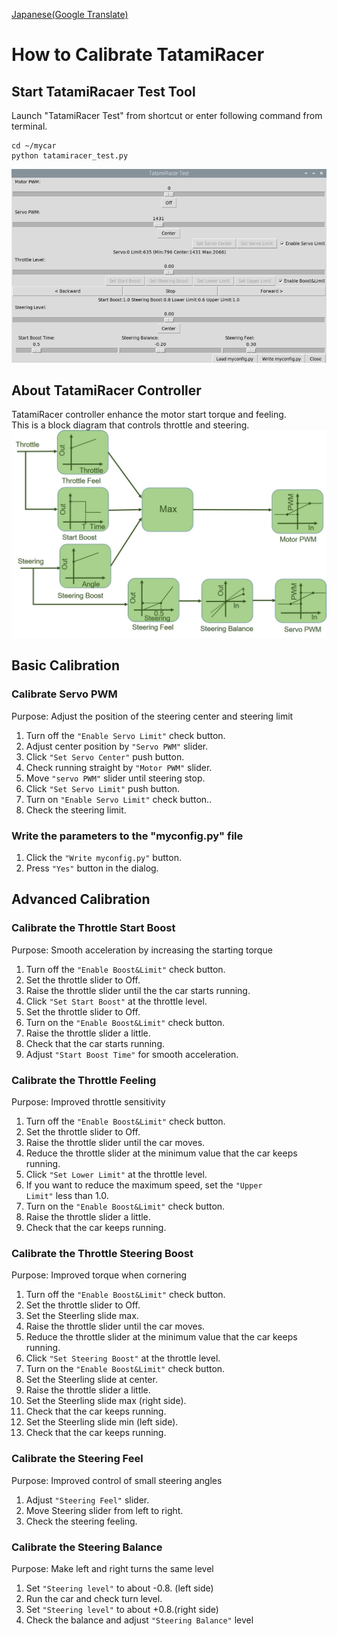 [Japanese(Google Translate)](https://github-com.translate.goog/covao/TatamiRacer/blob/master/doc/HowToCalibrateTatamiRacer.md?_x_tr_sl=en&_x_tr_tl=ja&_x_tr_hl=ja&_x_tr_pto=wapp) 

# How to Calibrate TatamiRacer

## Start TatamiRacaer Test Tool  
Launch "TatamiRacer Test" from shortcut or enter following command from terminal.
~~~
cd ~/mycar
python tatamiracer_test.py
~~~

<img src="../img/tatamiracer_test.jpg" alt="" title="" width="640" height="">

## About TatamiRacer Controller
TatamiRacer controller enhance the motor start torque and feeling.  
This is a block diagram that controls throttle and steering.  
<img src="../img/TatamiRacer_Controller.jpg" alt="" title="" width="640" height="">

## Basic Calibration
### Calibrate Servo PWM
Purpose: Adjust the position of the steering center and steering limit
1. Turn off the <code>"Enable Servo Limit"</code> check button.
2. Adjust center position by <code>"Servo PWM"</code> slider.
3. Click <code>"Set Servo Center"</code> push button.
4. Check running straight by <code>"Motor PWM"</code> slider.
5. Move <code>"servo PWM"</code> slider until steering stop.
7. Click <code>"Set Servo Limit"</code> push button.
8. Turn on <code>"Enable Servo Limit"</code> check button..
9. Check the steering limit.

### Write the parameters to the "myconfig.py" file
1. Click the <code>"Write myconfig.py"</code> button.
2. Press <code>"Yes"</code> button in the dialog.

## Advanced Calibration
### Calibrate the Throttle Start Boost
Purpose: Smooth acceleration by increasing the starting torque
1. Turn off the <code>"Enable Boost&Limit"</code> check button.
2. Set the throttle slider to Off.
3. Raise the throttle slider until the the car starts running.
4. Click <code>"Set Start Boost"</code> at the throttle level.   
5. Set the throttle slider to Off.
6. Turn on the <code>"Enable Boost&Limit"</code> check button.
7. Raise the throttle slider a little.
8. Check that the car starts running.
9. Adjust <code>"Start Boost Time"</code> for smooth acceleration.

### Calibrate the Throttle Feeling
Purpose: Improved throttle sensitivity
1. Turn off the <code>"Enable Boost&Limit"</code> check button.
2. Set the throttle slider to Off.
3. Raise the throttle slider until the car moves.
4. Reduce the throttle slider at the minimum value that the car keeps running.
5. Click <code>"Set Lower Limit"</code> at the throttle level.
6. If you want to reduce the maximum speed, set the <code>"Upper Limit"</code> less than 1.0.
7. Turn on the <code>"Enable Boost&Limit"</code> check button.
8. Raise the throttle slider a little.
9. Check that the car keeps running.

### Calibrate the Throttle Steering Boost
Purpose: Improved torque when cornering
1. Turn off the <code>"Enable Boost&Limit"</code> check button.
2. Set the throttle slider to Off.
3. Set the Steerling slide max.
4. Raise the throttle slider until the car moves.
5. Reduce the throttle slider at the minimum value that the car keeps running.
6. Click <code>"Set Steering Boost"</code> at the throttle level.
7. Turn on the <code>"Enable Boost&Limit"</code> check button.
8. Set the Steerling slide at center.
9. Raise the throttle slider a little.
10. Set the Steerling slide max (right side).
11. Check that the car keeps running.
12. Set the Steerling slide min (left side).
13. Check that the car keeps running.

### Calibrate the Steering Feel
Purpose: Improved control of small steering angles
1. Adjust <code>"Steering Feel"</code> slider.
2. Move Steering slider from left to right.
3. Check the steering feeling.

### Calibrate the Steering Balance
Purpose: Make left and right turns the same level
1. Set <code>"Steering level"</code> to about -0.8. (left side)
2. Run the car and check turn level.
3. Set <code>"Steering level"</code> to about +0.8.(right side)
4. Check the balance and adjust <code>"Steering Balance"</code> level


